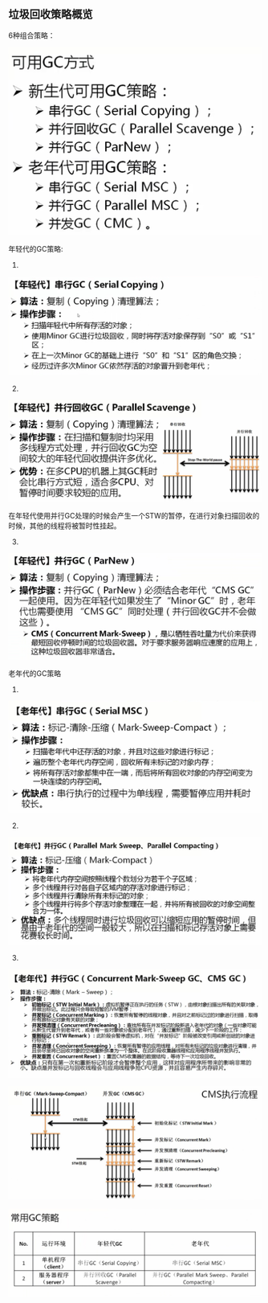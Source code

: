 ## 垃圾回收策略概览

6种组合策略：

![](/assets/3331517072385_.pic_hd.jpg)

年轻代的GC策略:

1. 


![](/assets/3341517072613_.pic_hd.jpg)


2. 


![](/assets/3351517072760_.pic_hd.jpg)

在年轻代使用并行GC处理的时候会产生一个STW的暂停，在进行对象扫描回收的时候，其他的线程将被暂时性挂起。

3.


![](/assets/3371517106157_.pic_hd.jpg)


老年代的GC策略


1.


![](/assets/3381517106284_.pic_hd.jpg)


2.


![](/assets/3391517106559_.pic_hd.jpg)


3.


![](/assets/3411517107576_.pic_hd.jpg)


![](/assets/3421517107673_.pic_hd.jpg)


![](/assets/3431517107723_.pic_hd.jpg)

